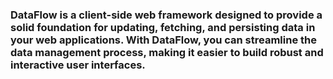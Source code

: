 ### DataFlow is a client-side web framework designed to provide a solid foundation for updating, fetching, and persisting data in your web applications. With DataFlow, you can streamline the data management process, making it easier to build robust and interactive user interfaces.